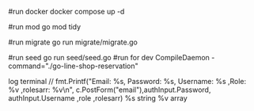 #run docker
docker compose up -d

#run mod
go mod tidy

#run migrate
go run migrate/migrate.go

#run seed 
go run seed/seed.go
#run for dev
CompileDaemon -command="./go-line-shop-reservation"

log terminal 
	// fmt.Printf("Email: %s, Password: %s, Username: %s ,Role: %v ,rolesarr: %v\n", c.PostForm("email"),authInput.Password, authInput.Username ,role ,rolesarr)
    %s string
    %v array